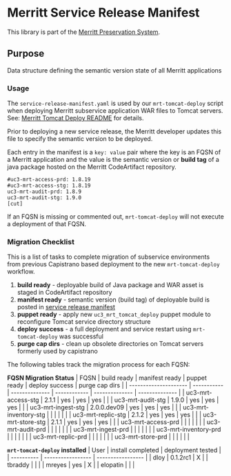 # Merritt Service Release Manifest

This library is part of the [Merritt Preservation System](https://github.com/CDLUC3/mrt-doc).

## Purpose

Data structure defining the semantic version state of all Merritt applications


### Usage

The `service-release-manifest.yaml` is used by our `mrt-tomcat-deploy` script
when deploying Merritt subservice application WAR files to Tomcat servers.
See: [Merritt Tomcat Deploy README][mrt-tomcat-deploy-readme] for details.

Prior to deploying a new service release, the Merritt developer updates this file to 
specify the semantic version to be deployed.

Each entry in the manifest is a `key: value` pair where the key is an FQSN of a
Merritt application and the value is the semantic version or __build tag__ of a java
package hosted on the Merritt CodeArtifact repository.

```
#uc3-mrt-access-prd: 1.8.19
#uc3-mrt-access-stg: 1.8.19
uc3-mrt-audit-prd: 1.8.9
uc3-mrt-audit-stg: 1.9.0
[cut]
```

If an FQSN is missing or commented out, `mrt-tomcat-deploy` will not execute a deployment of
that FQSN.



### Migration Checklist

This is a list of tasks to complete migration of subservice environments from
previous Capistrano based deployment to the new `mrt-tomcat-deploy` workflow.

1. **build ready** - deployable build of Java package and WAR asset is staged in CodeArtifact repository
1. **manifest ready** - semantic version (build tag) of deployable build is posted in [service release manifest][ReleaseManifest]
1. **puppet ready** - apply new `uc3_mrt_tomcat_deploy` puppet module to reconfigure Tomcat service directory structure
1. **deploy success** - a full deployment and service restart using `mrt-tomcat-deploy` was successful
1. **purge cap dirs** - clean up obsolete directories on Tomcat servers formerly used by capistrano


The following tables track the migration process for each FQSN:

**FQSN Migration Status**
| FQSN                  | build ready | manifest ready | puppet ready | deploy success | purge cap dirs |
| --------------------- | ----------- | -------------- | ------------ | -------------- | -------------- |
| uc3-mrt-access-stg    | 2.1.1       | yes            | yes          | yes            |                |
| uc3-mrt-audit-stg     | 1.9.0       | yes            | yes          | yes            |                |
| uc3-mrt-ingest-stg    | 2.0.0.dev09 | yes            | yes          | yes            |                |
| uc3-mrt-inventory-stg |             |                |              |                |                |
| uc3-mrt-replic-stg    | 2.1.2       | yes            | yes          | yes            |                |
| uc3-mrt-store-stg     | 2.1.1       | yes            | yes          | yes            |                |
| uc3-mrt-access-prd    |             |                |              |                |                |
| uc3-mrt-audit-prd     |             |                |              |                |                |
| uc3-mrt-ingest-prd    |             |                |              |                |                |
| uc3-mrt-inventory-prd |             |                |              |                |                |
| uc3-mrt-replic-prd    |             |                |              |                |                |
| uc3-mrt-store-prd     |             |                |              |                |                |


**`mrt-tomcat-deploy` installed**
| User       | install completed | deployment tested |
| ---------- | ----------------- | ----------------- |
| dloy       |  0.1.2rc1         | X                 |
| tbraddy    |                   |                   |
| mreyes     |   yes             | X                 |
| elopatin   |                   |                   |




[mrt-tomcat-deploy-readme]: https://github.com/CDLUC3/mrt-tomcat-deploy/blob/main/README.md
[ReleaseManifest]: https://github.com/CDLUC3/mrt-service-release-manifest/blob/main/service-release-manifest.yaml


